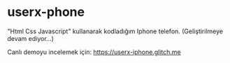 # userx-phone
"Html Css Javascript" kullanarak kodladığım Iphone telefon. (Geliştirilmeye devam ediyor...)

Canlı demoyu incelemek için: https://userx-iphone.glitch.me
